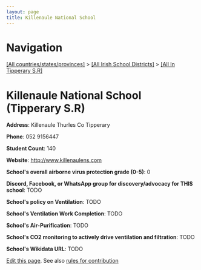 ```yaml
---
layout: page
title: Killenaule National School
---
```

# Navigation

[[All countries/states/provinces]](../../..) > [[All Irish School Districts]](../..) > [[All In Tipperary S.R]](..)

# Killenaule National School (Tipperary S.R)

**Address**: Killenaule Thurles Co Tipperary

**Phone**: 052 9156447

**Student Count**: 140

**Website**: <http://www.killenaulens.com>

**School's overall airborne virus protection grade (0-5)**: 0

**Discord, Facebook, or WhatsApp group for discovery/advocacy for THIS school**: TODO

**School's policy on Ventilation**: TODO

**School's Ventilation Work Completion**: TODO

**School's Air-Purification**: TODO

**School's CO2 monitoring to actively drive ventilation and filtration**: TODO

**School's Wikidata URL**: TODO


[Edit this page](https://github.com/ventilate-schools/Ireland/edit/main/./Tipperary_S.R/Killenaule_National_School.md). See also [rules for contribution](../../../contribution-rules/)